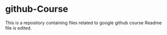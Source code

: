 # github-Course

This is a repository containing files related to google github course 
Readme file is edited.
